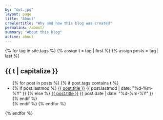 ```yaml
---
bg: "owl.jpg"
layout: page
title: "About"
crawlertitle: "Why and how this blog was created"
permalink: /about/
summary: "About this blog"
active: about
---
```




{% for tag in site.tags %}
  {% assign t = tag | first %}
  {% assign posts = tag | last %}

  <h2 class="category-key" id="{{ t | downcase }}">{{ t | capitalize }}</h2>

  <ul class="year">
    {% for post in posts %}
      {% if post.tags contains t %}
        <li>
          {% if post.lastmod %}
            <a href="{{ post.url }}">{{ post.title }}</a>
            <span class="date">{{ post.lastmod | date: "%d-%m-%Y"  }}</span>
          {% else %}
            <a href="{{ post.url }}">{{ post.title }}</a>
            <span class="date">{{ post.date | date: "%d-%m-%Y"  }}</span>
          {% endif %}
        </li>
      {% endif %}
    {% endfor %}
  </ul>

{% endfor %}

